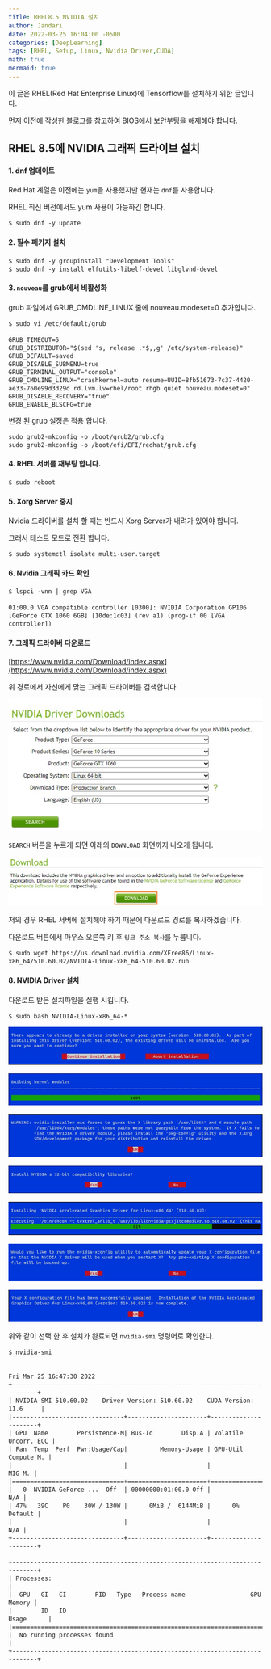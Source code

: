 ```yaml
---
title: RHEL8.5 NVIDIA 설치
author: Jandari
date: 2022-03-25 16:04:00 -0500
categories: [DeepLearning]
tags: [RHEL, Setup, Linux, Nvidia Driver,CUDA]
math: true
mermaid: true
---
```


이 글은 RHEL(Red Hat Enterprise Linux)에 Tensorflow를 설치하기 위한 글입니다.

먼저 이전에 작성한 블로그를 참고하여 BIOS에서 보안부팅을 해제해야 합니다.

## RHEL 8.5에 NVIDIA 그래픽 드라이브 설치

#### 1. dnf 업데이트

Red Hat 계열은 이전에는 `yum`을 사용했지만 현재는 `dnf`를 사용합니다.

RHEL 최신 버전에서도 yum 사용이 가능하긴 합니다.

```
$ sudo dnf -y update
```

#### 2. 필수 패키지 설치

```
$ sudo dnf -y groupinstall "Development Tools"
$ sudo dnf -y install elfutils-libelf-devel libglvnd-devel
```

#### 3. `nouveau`를 grub에서 비활성화

grub 파일에서 GRUB_CMDLINE_LINUX 줄에 nouveau.modeset=0 추가합니다.

```
$ sudo vi /etc/default/grub

GRUB_TIMEOUT=5
GRUB_DISTRIBUTOR="$(sed 's, release .*$,,g' /etc/system-release)"
GRUB_DEFAULT=saved
GRUB_DISABLE_SUBMENU=true
GRUB_TERMINAL_OUTPUT="console"
GRUB_CMDLINE_LINUX="crashkernel=auto resume=UUID=8fb51673-7c37-4420-ae33-760e99d3d29d rd.lvm.lv=rhel/root rhgb quiet nouveau.modeset=0"
GRUB_DISABLE_RECOVERY="true"
GRUB_ENABLE_BLSCFG=true
```

변경 된 grub 설정은 적용 합니다.

```
sudo grub2-mkconfig -o /boot/grub2/grub.cfg
sudo grub2-mkconfig -o /boot/efi/EFI/redhat/grub.cfg
```

#### 4. RHEL 서버를 재부팅 합니다.

```
$ sudo reboot
```

#### 5. Xorg Server 중지

Nvidia 드라이버를 설치 할 때는 반드시 Xorg Server가 내려가 있어야 합니다.

그래서 테스트 모드로 전환 합니다.

```
$ sudo systemctl isolate multi-user.target
```

#### 6. Nvidia 그래픽 카드 확인

```
$ lspci -vnn | grep VGA

01:00.0 VGA compatible controller [0300]: NVIDIA Corporation GP106 [GeForce GTX 1060 6GB] [10de:1c03] (rev a1) (prog-if 00 [VGA controller])
```

#### 7. 그래픽 드라이버 다운로드

[https://www.nvidia.com/Download/index.aspx](https://www.nvidia.com/Download/index.aspx)

위 경로에서 자신에게 맞는 그래픽 드라이버를 검색합니다.

![image](/assets/img/post/2022-03-25-nvidia/1.jpg)

`SEARCH` 버튼을 누르게 되면 아래의 `DOWNLOAD` 화면까지 나오게 됩니다.

![image](/assets/img/post/2022-03-25-nvidia/2.jpg)

저의 경우 RHEL 서버에 설치해야 하기 때문에 다운로드 경로를 복사하겠습니다.

다운로드 버튼에서 마우스 오른쪽 키 후 `링크 주소 복사`를 누릅니다.

```
$ sudo wget https://us.download.nvidia.com/XFree86/Linux-x86_64/510.60.02/NVIDIA-Linux-x86_64-510.60.02.run
```


#### 8. NVIDIA Driver 설치

다운로드 받은 설치파일을 실행 시킵니다.

```
$ sudo bash NVIDIA-Linux-x86_64-*
```

![image](/assets/img/post/2022-03-25-nvidia/3.jpg)

![image](/assets/img/post/2022-03-25-nvidia/4.jpg)

![image](/assets/img/post/2022-03-25-nvidia/5.jpg)

![image](/assets/img/post/2022-03-25-nvidia/6.jpg)

![image](/assets/img/post/2022-03-25-nvidia/7.jpg)

![image](/assets/img/post/2022-03-25-nvidia/8.jpg)

![image](/assets/img/post/2022-03-25-nvidia/9.jpg)


위와 같이 선택 한 후 설치가 완료되면 `nvidia-smi` 명령어로 확인한다.

```
$ nvidia-smi


Fri Mar 25 16:47:30 2022
+-----------------------------------------------------------------------------+
| NVIDIA-SMI 510.60.02    Driver Version: 510.60.02    CUDA Version: 11.6     |
|-------------------------------+----------------------+----------------------+
| GPU  Name        Persistence-M| Bus-Id        Disp.A | Volatile Uncorr. ECC |
| Fan  Temp  Perf  Pwr:Usage/Cap|         Memory-Usage | GPU-Util  Compute M. |
|                               |                      |               MIG M. |
|===============================+======================+======================|
|   0  NVIDIA GeForce ...  Off  | 00000000:01:00.0 Off |                  N/A |
| 47%   39C    P0    30W / 130W |      0MiB /  6144MiB |      0%      Default |
|                               |                      |                  N/A |
+-------------------------------+----------------------+----------------------+

+-----------------------------------------------------------------------------+
| Processes:                                                                  |
|  GPU   GI   CI        PID   Type   Process name                  GPU Memory |
|        ID   ID                                                   Usage      |
|=============================================================================|
|  No running processes found                                                 |
+-----------------------------------------------------------------------------+
```